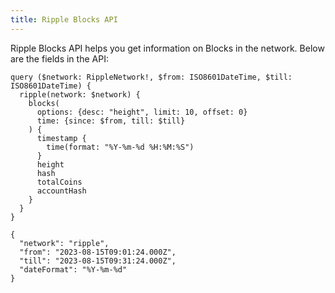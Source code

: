```yaml
---
title: Ripple Blocks API
---
```


<head>
<meta name="title" content="Ripple Blocks API"/>
<meta name="description" content="Get information on blocks on the Ripple blockchain. Also, get information on blocks for tokens or NFTs on the Ripple blockchain."/>
<meta name="keywords" content="Ripple api, Ripple python api, Ripple nft api, Ripple scan api, Ripple matic api, Ripple api docs, Ripple crypto api, Ripple blockchain api,matic network api"/>
<meta name="robots" content="index, follow"/>
<meta http-equiv="Content-Type" content="text/html; charset=utf-8"/>
<meta name="language" content="English"/>

<!-- Open Graph / Facebook -->
<meta property="og:type" content="website" />
<meta property="og:title" content="Ripple Blocks API" />
<meta property="og:description" content="Get information on blocks on the Ripple   blockchain. Also, get information on blocks for tokens or NFTs on the Ripple blockchain." />

<!-- Twitter -->
<meta property="twitter:card" content="summary_large_image" />
<meta property="twitter:title" content="Ripple Blocks API" />
<meta property="twitter:description" content="Get blocks information on the Ripple blockchain. Also, get blocks information for tokens or NFTs on the Ripple blockchain." />
</head>

Ripple Blocks API helps you get information on Blocks in the network. Below are the fields in the API: 

```
query ($network: RippleNetwork!, $from: ISO8601DateTime, $till: ISO8601DateTime) {
  ripple(network: $network) {
    blocks(
      options: {desc: "height", limit: 10, offset: 0}
      time: {since: $from, till: $till}
    ) {
      timestamp {
        time(format: "%Y-%m-%d %H:%M:%S")
      }
      height
      hash
      totalCoins
      accountHash
    }
  }
}

{
  "network": "ripple",
  "from": "2023-08-15T09:01:24.000Z",
  "till": "2023-08-15T09:31:24.000Z",
  "dateFormat": "%Y-%m-%d"
}
```